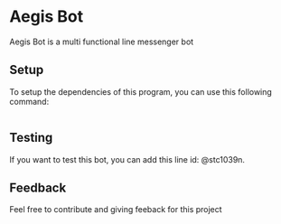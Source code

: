 # Aegis Bot
Aegis Bot is a multi functional line messenger bot

## Setup
To setup the dependencies of this program, you can use this following command:
```pip install -r requirements.txt
```

## Testing
If you want to test this bot, you can add this line id: @stc1039n.

## Feedback
Feel free to contribute and giving feeback for this project
